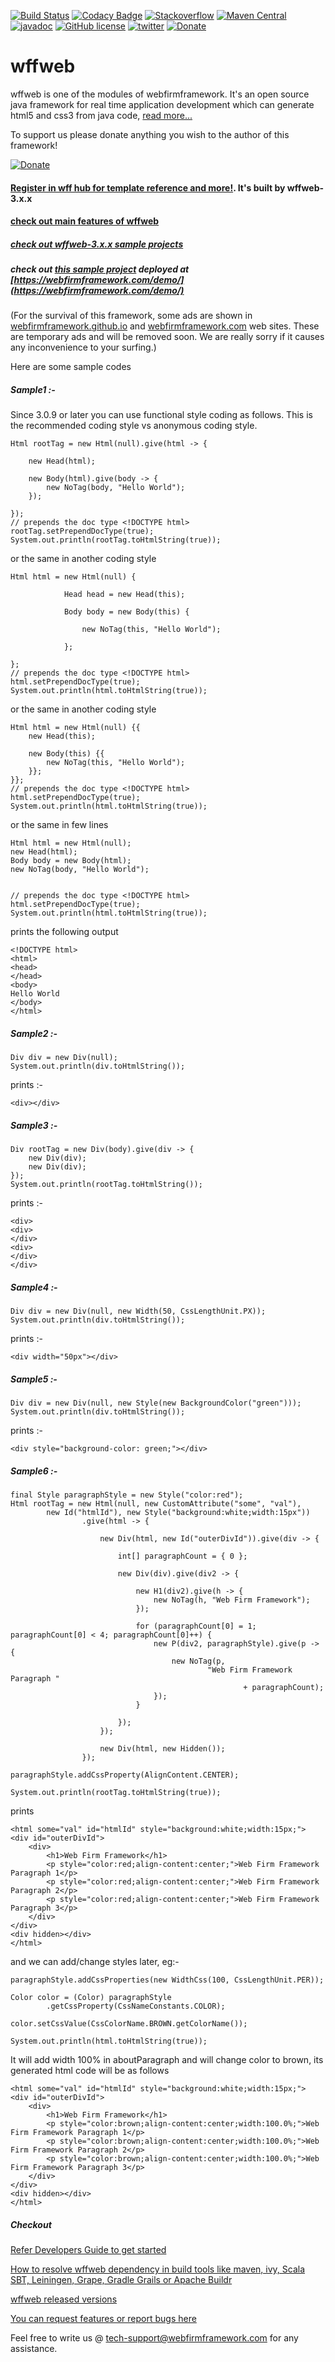 [![Build Status](https://img.shields.io/badge/build-passing-greensvg?style=flat)](https://app.circleci.com/pipelines/github/webfirmframework/wff?branch=master&filter=all)
[![Codacy Badge](https://api.codacy.com/project/badge/Grade/410601e16dc54b0a973c03845ad790c2)](https://www.codacy.com/app/webfirm-framework/wff?utm_source=github.com&amp;utm_medium=referral&amp;utm_content=webfirmframework/wff&amp;utm_campaign=Badge_Grade)
[![Stackoverflow](https://img.shields.io/badge/stackoverflow-wffweb-orange.svg)](https://stackoverflow.com/questions/tagged/wffweb)
[![Maven Central](https://maven-badges.herokuapp.com/maven-central/com.webfirmframework/wffweb/badge.svg)](https://search.maven.org/#artifactdetails%7Ccom.webfirmframework%7Cwffweb%7C12.0.0-beta.9%7Cjar)
[![javadoc](https://img.shields.io/:wffweb-javadoc-blue.svg)](https://webfirmframework.github.io/wffweb/wffweb-javadoc)
[![GitHub license](https://img.shields.io/badge/license-Apache%20License%202.0-blue.svg?style=flat)](https://www.apache.org/licenses/LICENSE-2.0)
[![twitter](https://img.shields.io/badge/twitter-@wffweb-blue.svg)](https://webfirmframework.com/twitter)
[![Donate](https://img.shields.io/badge/Donate-PayPal-green.svg)](https://webfirmframework.com/donate)


# wffweb
wffweb is one of the modules of webfirmframework. It's an open source java framework for real time application development which can generate html5 and css3 from java code, [read more...](https://webfirmframework.github.io/)


To support us please donate anything you wish to the author of this framework!

[![Donate](https://img.shields.io/badge/Donate-PayPal-green.svg)](https://webfirmframework.com/donate)


#### [Register in wff hub for template reference and more!](http://hub.webfirmframework.com). It's built by wffweb-3.x.x
#### [check out main features of wffweb](https://www.youtube.com/watch?v=UWoNliHOy6A)
##### [check out wffweb-3.x.x sample projects](https://github.com/webfirmframework/minimal-production-ready-projects)


##### check out [this sample project](https://github.com/webfirmframework/wffweb-demo-deployment) deployed at [https://webfirmframework.com/demo/](https://webfirmframework.com/demo/)


(For the survival of this framework, some ads are shown in [webfirmframework.github.io](https://webfirmframework.github.io) and [webfirmframework.com](https://webfirmframework.com) web sites. These are temporary ads and will be removed soon. We are really sorry if it causes any inconvenience to your surfing.)   

Here are some sample codes

##### Sample1 :-
Since 3.0.9 or later you can use functional style coding as follows. This is the recommended coding style vs anonymous coding style.
~~~
Html rootTag = new Html(null).give(html -> {
       	 
    new Head(html);
       	 
    new Body(html).give(body -> {           	 
        new NoTag(body, "Hello World");           	 
    });
       	 
});
// prepends the doc type <!DOCTYPE html>
rootTag.setPrependDocType(true);
System.out.println(rootTag.toHtmlString(true)); 
~~~

or the same in another coding style
~~~
Html html = new Html(null) {
       	 
        	Head head = new Head(this);
       	 
        	Body body = new Body(this) {
           	 
            	new NoTag(this, "Hello World");
           	 
        	};
       	 
};
// prepends the doc type <!DOCTYPE html>
html.setPrependDocType(true);
System.out.println(html.toHtmlString(true)); 
~~~

or the same in another coding style
~~~
Html html = new Html(null) {{	  
    new Head(this);
       
    new Body(this) {{ 
        new NoTag(this, "Hello World");
    }};
}};
// prepends the doc type <!DOCTYPE html>
html.setPrependDocType(true);
System.out.println(html.toHtmlString(true)); 
~~~

or the same in few lines

~~~
Html html = new Html(null);
new Head(html);
Body body = new Body(html);
new NoTag(body, "Hello World");


// prepends the doc type <!DOCTYPE html>
html.setPrependDocType(true);
System.out.println(html.toHtmlString(true)); 
~~~

prints the following output
~~~
<!DOCTYPE html>
<html>
<head>
</head>
<body>
Hello World
</body>
</html>
~~~

##### Sample2 :-
~~~
Div div = new Div(null); 
System.out.println(div.toHtmlString()); 
~~~
prints :- 
~~~
<div></div>
~~~

##### Sample3 :-
~~~
Div rootTag = new Div(body).give(div -> {
    new Div(div);
    new Div(div);
});
System.out.println(rootTag.toHtmlString()); 
~~~
prints :- 
~~~
<div>
<div>
</div>
<div>
</div>
</div>
~~~
##### Sample4 :-
~~~
Div div = new Div(null, new Width(50, CssLengthUnit.PX));
System.out.println(div.toHtmlString()); 
~~~
prints :- 
~~~
<div width="50px"></div>
~~~

##### Sample5 :-
~~~
Div div = new Div(null, new Style(new BackgroundColor("green")));
System.out.println(div.toHtmlString()); 
~~~
prints :- 
~~~
<div style="background-color: green;"></div>
~~~

##### Sample6 :-
```
final Style paragraphStyle = new Style("color:red");
Html rootTag = new Html(null, new CustomAttribute("some", "val"),
        new Id("htmlId"), new Style("background:white;width:15px"))
                .give(html -> {

                    new Div(html, new Id("outerDivId")).give(div -> {

                        int[] paragraphCount = { 0 };

                        new Div(div).give(div2 -> {

                            new H1(div2).give(h -> {
                                new NoTag(h, "Web Firm Framework");
                            });

                            for (paragraphCount[0] = 1; paragraphCount[0] < 4; paragraphCount[0]++) {
                                new P(div2, paragraphStyle).give(p -> {
                                    new NoTag(p,
                                            "Web Firm Framework Paragraph "
                                                    + paragraphCount);
                                });
                            }

                        });
                    });

                    new Div(html, new Hidden());
                });

paragraphStyle.addCssProperty(AlignContent.CENTER);

System.out.println(rootTag.toHtmlString(true));

```
prints

```
<html some="val" id="htmlId" style="background:white;width:15px;">
<div id="outerDivId">
    <div>
        <h1>Web Firm Framework</h1>
        <p style="color:red;align-content:center;">Web Firm Framework Paragraph 1</p>
        <p style="color:red;align-content:center;">Web Firm Framework Paragraph 2</p>
        <p style="color:red;align-content:center;">Web Firm Framework Paragraph 3</p>
    </div>
</div>
<div hidden></div>
</html>
```
and we can add/change styles later, eg:-
```
paragraphStyle.addCssProperties(new WidthCss(100, CssLengthUnit.PER));

Color color = (Color) paragraphStyle
        .getCssProperty(CssNameConstants.COLOR);
        
color.setCssValue(CssColorName.BROWN.getColorName());

System.out.println(html.toHtmlString(true));

```
It will add width 100% in aboutParagraph and will change color to brown, its generated html code will be as follows

```
<html some="val" id="htmlId" style="background:white;width:15px;">
<div id="outerDivId">
    <div>
        <h1>Web Firm Framework</h1>
        <p style="color:brown;align-content:center;width:100.0%;">Web Firm Framework Paragraph 1</p>
        <p style="color:brown;align-content:center;width:100.0%;">Web Firm Framework Paragraph 2</p>
        <p style="color:brown;align-content:center;width:100.0%;">Web Firm Framework Paragraph 3</p>
    </div>
</div>
<div hidden></div>
</html>
```


##### Checkout 

[Refer Developers Guide to get started](https://webfirmframework.github.io/developers-guide-wffweb-3/get-started.html)

[How to resolve wffweb dependency in build tools like maven, ivy, Scala SBT, Leiningen, Grape, Gradle Grails or Apache Buildr](https://webfirmframework.github.io/developers-guide-wffweb-3/how-to-resolve-dependency-in-build-tools.html)

[wffweb released versions](https://webfirmframework.github.io/developers-guide-wffweb-3/wffweb-released-versions.html)

[You can request features or report bugs here](https://github.com/webfirmframework/wff/issues)

Feel free to write us @ tech-support@webfirmframework.com for any assistance.

